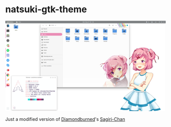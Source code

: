 # natsuki-gtk-theme

![](image.png)

Just a modified version of [Diamondburned](https://github.com/diamondburned)'s [Sagiri-Chan](https://gitlab.com/diamondburned/dotfiles/tree/anenaru/.themes/Sagiri-chan)

